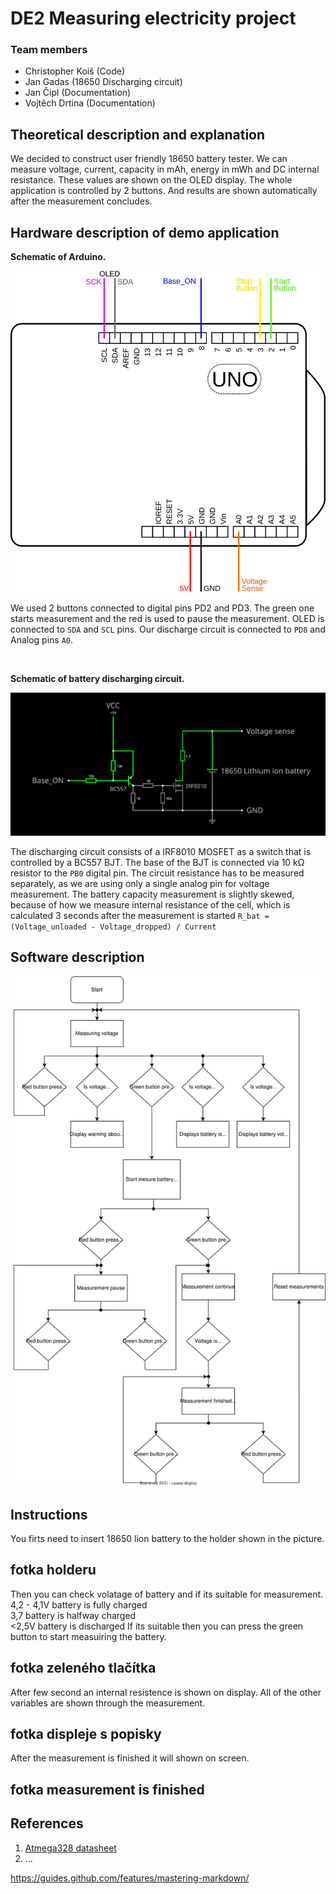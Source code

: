 # DE2 Measuring electricity project

### Team members

* Christopher Koiš  (Code)
* Jan Gadas (18650 Discharging circuit)
* Jan Čipl (Documentation)
* Vojtěch Drtina (Documentation)

## Theoretical description and explanation

We decided to construct user friendly 18650 battery tester. We can measure voltage, current, capacity in mAh, energy in mWh and DC internal resistance. These values are shown on the OLED display. The whole application is controlled by 2 buttons. And results are shown automatically after the measurement concludes.

## Hardware description of demo application
**Schematic of Arduino.**
<p align="center">
  <img src="img/board.svg" alt="Arduino UNO board connections"/>
</p>

We used 2 buttons connected to digital pins PD2 and PD3. The green one starts measurement and the red is used to pause the measurement. 
OLED is connected to `SDA` and `SCL` pins. 
Our discharge circuit is connected to `PD8` and Analog pins `A0`.  

&nbsp;

**Schematic of battery discharging circuit.**
<p align="center">
  <img src="img/BATT Meas Circuit.svg" alt="Arduino UNO board connections"/>
</p>

The discharging circuit consists of a IRF8010 MOSFET as a switch that is controlled by a BC557 BJT. The base of the BJT is connected via 10 kΩ resistor to the `PB0` digital pin. The circuit resistance has to be measured separately, as we are using only a single analog pin for voltage measurement. The battery capacity measurement is slightly skewed, because of how we measure internal resistance of the cell, which is calculated 3 seconds after the measurement is started `R_bat = (Voltage_unloaded - Voltage_dropped) / Current`


## Software description

<p align="center">
  <img src="img/diagram.svg" alt="Arduino UNO board connections"/>
</p>



## Instructions

You firts need to insert 18650 lion battery to the holder shown in the picture.
## fotka holderu
Then you can check volatage of battery and if its suitable for measurement.\
4,2 - 4,1V battery is fully charged \
3,7 battery is halfway charged \
<2,5V battery is discharged 
If its suitable then you can press the green button to start measuiring the battery.
## fotka zeleného tlačítka
After few second an internal resistence is shown on display. All of the other variables are shown through the measurement.
## fotka displeje s popisky
After the measurement is finished it will shown on screen.
## fotka measurement is finished

## References

1. [Atmega328 datasheet](https://ww1.microchip.com/downloads/aemDocuments/documents/MCU08/ProductDocuments/DataSheets/40001906C.pdf)
2. ...

https://guides.github.com/features/mastering-markdown/